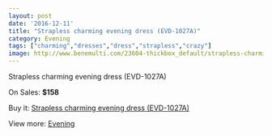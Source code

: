 ```yaml
---
layout: post
date: '2016-12-11'
title: "Strapless charming evening dress (EVD-1027A)"
category: Evening
tags: ["charming","dresses","dress","strapless","crazy"]
image: http://www.benemulti.com/23604-thickbox_default/strapless-charming-evening-dress-evd-1027a.jpg
---
```

Strapless charming evening dress (EVD-1027A)

On Sales: **$158**
<a href="https://www.benemulti.com/en/evening/9184-strapless-charming-evening-dress-evd-1027a.html"><amp-img layout="responsive" width="600" height="600" src="//www.benemulti.com/23604-thickbox_default/strapless-charming-evening-dress-evd-1027a.jpg" alt="Strapless charming evening dress (EVD-1027A) 0" /></a>
<a href="https://www.benemulti.com/en/evening/9184-strapless-charming-evening-dress-evd-1027a.html"><amp-img layout="responsive" width="600" height="600" src="//www.benemulti.com/23606-thickbox_default/strapless-charming-evening-dress-evd-1027a.jpg" alt="Strapless charming evening dress (EVD-1027A) 1" /></a>
<a href="https://www.benemulti.com/en/evening/9184-strapless-charming-evening-dress-evd-1027a.html"><amp-img layout="responsive" width="600" height="600" src="//www.benemulti.com/23605-thickbox_default/strapless-charming-evening-dress-evd-1027a.jpg" alt="Strapless charming evening dress (EVD-1027A) 2" /></a>

Buy it: [Strapless charming evening dress (EVD-1027A)](https://www.benemulti.com/en/evening/9184-strapless-charming-evening-dress-evd-1027a.html "Strapless charming evening dress (EVD-1027A)")

View more: [Evening](https://www.benemulti.com/en/77-evening "Evening")